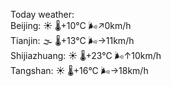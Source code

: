 Today weather:  
Beijing: ☀️   🌡️+10°C 🌬️↗0km/h  
Tianjin: 🌫  🌡️+13°C 🌬️→11km/h  
Shijiazhuang: ☀️   🌡️+23°C 🌬️↑10km/h  
Tangshan: ☀️   🌡️+16°C 🌬️→18km/h  
